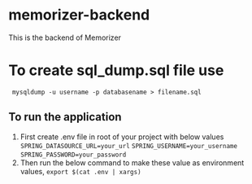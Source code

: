 # memorizer-backend
This is the backend of Memorizer

# To create sql_dump.sql file use
``` mysqldump -u username -p databasename > filename.sql```

## To run the application 
1. First create .env file in root of your project with below values
    ```SPRING_DATASOURCE_URL=your_url```
    ```SPRING_USERNAME=your_username```
    ```SPRING_PASSWORD=your_password```
2. Then run the below command to make these value as environment values, 
    ```export $(cat .env | xargs)```